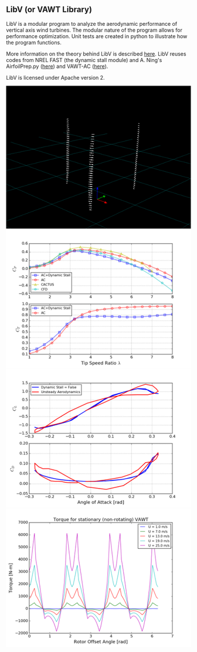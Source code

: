 ## LibV (or VAWT Library)

LibV is a modular program to analyze the aerodynamic performance of vertical axis wind turbines. The modular nature of the program allows for performance optimization. Unit tests are created in python to illustrate how the program functions. 

More information on the theory behind LibV is described [here](http://flowlab.groups.et.byu.net/publications/Ning2016-Actuator-Cylinder.pdf). LibV reuses codes from NREL FAST (the dynamic stall module) and A. Ning's AirfoilPrep.py ([here](http://wisdem.github.io/AirfoilPreppy/)) and VAWT-AC ([here](https://github.com/byuflowlab/vawt-ac)). 

LibV is licensed under Apache version 2.

![fig0](./libv_render.png)
![fig1](./test_plot_power.png)
![fig2](./test_dynamic_stall_2.png)
![fig3](./test_stationary_performance.png)